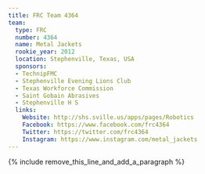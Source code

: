 ```yaml
---
title: FRC Team 4364
team:
  type: FRC
  number: 4364
  name: Metal Jackets
  rookie_year: 2012
  location: Stephenville, Texas, USA
  sponsors:
  - TechnipFMC
  - Stephenville Evening Lions Club
  - Texas Workforce Commission
  - Saint Gobain Abrasives
  - Stephenville H S
  links:
    Website: http://shs.sville.us/apps/pages/Robotics
    Facebook: https://www.facebook.com/frc4364
    Twitter: https://twitter.com/frc4364
    Instagram: https://www.instagram.com/metal_jackets
---
```


{% include remove_this_line_and_add_a_paragraph %}
